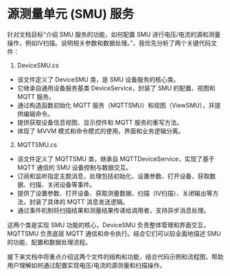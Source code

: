 # 源测量单元 (SMU) 服务


针对文档目标“介绍 SMU 服务的功能，如何配置 SMU 进行电压/电流的源和测量操作，例如IV扫描。说明相关参数和数据处理。”，我优先分析了两个关键代码文件：

1. DeviceSMU.cs
- 该文件定义了 DeviceSMU 类，是 SMU 设备服务的核心类。
- 它继承自通用设备服务基类 DeviceService<ConfigSMU>，封装了 SMU 的配置、视图和 MQTT 服务。
- 通过构造函数初始化 MQTT 服务（MQTTSMU）和视图（ViewSMU），并提供编辑命令。
- 提供获取设备信息视图、显示控件和 MQTT 服务的重写方法。
- 体现了 MVVM 模式和命令模式的使用，界面和业务逻辑分离。

2. MQTTSMU.cs
- 该文件定义了 MQTTSMU 类，继承自 MQTTDeviceService<ConfigSMU>，实现了基于 MQTT 通信的 SMU 设备控制与数据交互。
- 订阅和监听指定主题消息，处理包括初始化、设置参数、打开设备、获取数据、扫描、关闭设备等事件。
- 提供了设置参数、打开设备、获取测量数据、扫描（IV扫描）、关闭输出等方法，封装了具体的 MQTT 消息发送逻辑。
- 通过事件机制将扫描结果和测量结果传递给调用者，支持异步消息处理。

这两个类是实现 SMU 功能的核心，DeviceSMU 负责整体管理和界面交互，MQTTSMU 负责底层 MQTT 通信和命令执行。结合它们可以较全面地描述 SMU 的功能、配置和数据处理流程。

接下来文档中将重点介绍这两个文件的结构和功能，结合代码示例和流程图，帮助用户理解如何通过配置实现电压/电流的源测量和扫描操作。
